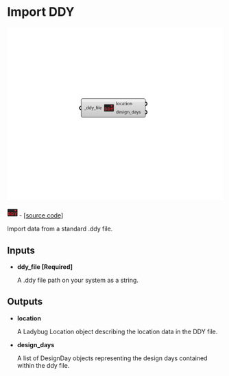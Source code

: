 # Import DDY

![](../../.gitbook/assets/Import_DDY.png)

![](../../.gitbook/assets/Import_DDY%20%281%29.png) - [\[source code\]](https://github.com/ladybug-tools/ladybug-grasshopper/blob/master/ladybug_grasshopper/src//LB%20Import%20DDY.py)

Import data from a standard .ddy file.

## Inputs

* **ddy\_file \[Required\]**

  A .ddy file path on your system as a string. 

## Outputs

* **location**

  A Ladybug Location object describing the location data in the DDY file. 

* **design\_days**

  A list of DesignDay objects representing the design days contained within the ddy file. 

